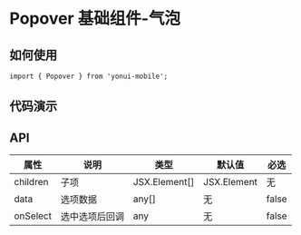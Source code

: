 # Popover 基础组件-气泡
## 如何使用

```
import { Popover } from 'yonui-mobile';

```

## 代码演示


## API

属性 | 说明 | 类型 | 默认值 | 必选
----|-----|------|------|------
children | 子项 | JSX.Element[] | JSX.Element | 无 | false
data | 选项数据 | any[] | 无 | false
onSelect | 选中选项后回调 | any | 无 | false
